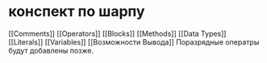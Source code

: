 # конспект по шарпу 
[[Comments]]
[[Operators]]
[[Blocks]]
[[Methods]]
[[Data Types]]
[[Literals]]
[[Variables]]
[[Возможности Вывода]]
Поразрядные оператры будут добавлены позже.